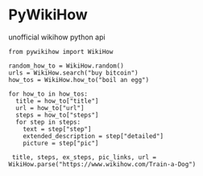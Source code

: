 # PyWikiHow

unofficial wikihow python api


    from pywikihow import WikiHow

    random_how_to = WikiHow.random()
    urls = WikiHow.search("buy bitcoin")
    how_tos = WikiHow.how_to("boil an egg")

    for how_to in how_tos:
      title = how_to["title"]
      url = how_to["url"]
      steps = how_to["steps"]
      for step in steps:
        text = step["step"]
        extended_description = step["detailed"]
        picture = step["pic"]
        
     title, steps, ex_steps, pic_links, url = WikiHow.parse("https://www.wikihow.com/Train-a-Dog")
  
